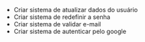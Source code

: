 - Criar sistema de atualizar dados do usuário
- Criar sistema de redefinir a senha
- Criar sistema de validar e-mail
- Criar sistema de autenticar pelo google